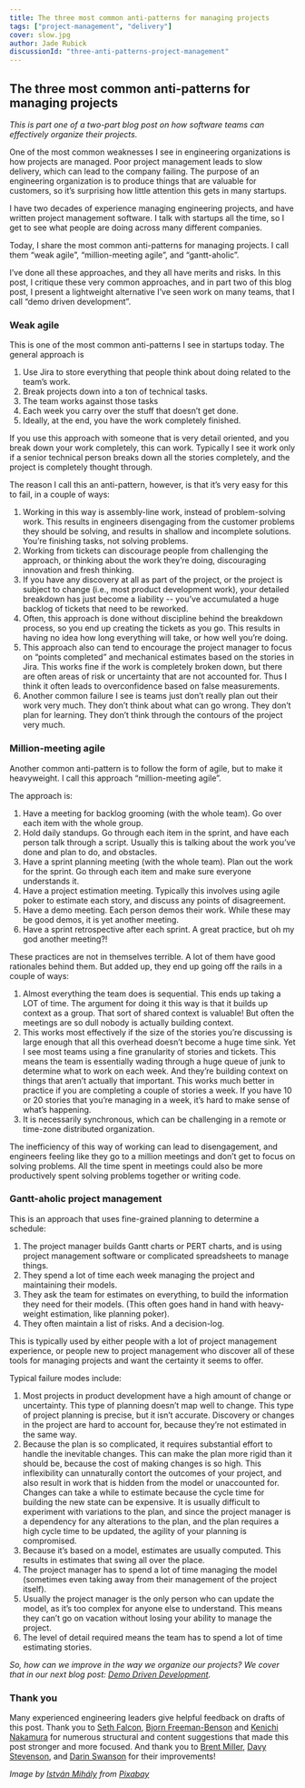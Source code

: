 ```yaml
---
title: The three most common anti-patterns for managing projects
tags: ["project-management", "delivery"]
cover: slow.jpg
author: Jade Rubick
discussionId: "three-anti-patterns-project-management"
---
```


<re-img src="slow.jpg"></re-img>

## The three most common anti-patterns for managing projects

_This is part one of a two-part blog post on how software teams can effectively organize their projects._

One of the most common weaknesses I see in engineering organizations is how projects are managed. Poor project management leads to slow delivery, which can lead to the company failing. The purpose of an engineering organization is to produce things that are valuable for customers, so it’s surprising how little attention this gets in many startups.

I have two decades of experience managing engineering projects, and have written project management software. I talk with startups all the time, so I get to see what people are doing across many different companies. 

Today, I share the most common anti-patterns for managing projects. I call them “weak agile”, “million-meeting agile”, and “gantt-aholic”. 

I’ve done all these approaches, and they all have merits and risks. In this post, I critique these very common approaches, and in part two of this blog post, I present a lightweight alternative I’ve seen work on many teams, that I call “demo driven development”.

### Weak agile

This is one of the most common anti-patterns I see in startups today. The general approach is

1. Use Jira to store everything that people think about doing related to the team’s work.
2. Break projects down into a ton of technical tasks. 
3. The team works against those tasks
4. Each week you carry over the stuff that doesn’t get done. 
5. Ideally, at the end, you have the work completely finished.

If you use this approach with someone that is very detail oriented, and you break down your work completely, this can work. Typically I see it work only if a senior technical person breaks down all the stories completely, and the project is completely thought through. 

The reason I call this an anti-pattern, however, is that it’s very easy for this to fail, in a couple of ways: 

1. Working in this way is assembly-line work, instead of problem-solving work. This results in engineers disengaging from the customer problems they should be solving, and results in shallow and incomplete solutions. You’re finishing tasks, not solving problems. 
2. Working from tickets can discourage people from challenging the approach, or thinking about the work they’re doing, discouraging innovation and fresh thinking.
3. If you have any discovery at all as part of the project, or the project is subject to change (i.e., most product development work), your detailed breakdown has just become a liability -- you’ve accumulated a huge backlog of tickets that need to be reworked. 
4. Often, this approach is done without discipline behind the breakdown process, so you end up creating the tickets as you go. This results in having no idea how long everything will take, or how well you’re doing.
5. This approach also can tend to encourage the project manager to focus on “points completed” and mechanical estimates based on the stories in Jira. This works fine if the work is completely broken down, but there are often areas of risk or uncertainty that are not accounted for. Thus I think it often leads to overconfidence based on false measurements.
6. Another common failure I see is teams just don’t really plan out their work very much. They don’t think about what can go wrong. They don’t plan for learning. They don’t think through the contours of the project very much. 


### Million-meeting agile

Another common anti-pattern is to follow the form of agile, but to make it heavyweight. I call this approach “million-meeting agile”. 

The approach is:

1. Have a meeting for backlog grooming (with the whole team). Go over each item with the whole group.
2. Hold daily standups. Go through each item in the sprint, and have each person talk through a script. Usually this is talking about the work you’ve done and plan to do, and obstacles. 
3. Have a sprint planning meeting (with the whole team). Plan out the work for the sprint. Go through each item and make sure everyone understands it. 
4. Have a project estimation meeting. Typically this involves using agile poker to estimate each story, and discuss any points of disagreement.
5. Have a demo meeting. Each person demos their work. While these may be good demos, it is yet another meeting. 
6. Have a sprint retrospective after each sprint. A great practice, but oh my god another meeting?!

These practices are not in themselves terrible. A lot of them have good rationales behind them. But added up, they end up going off the rails in a couple of ways:

1. Almost everything the team does is sequential. This ends up taking a LOT of time. The argument for doing it this way is that it builds up context as a group. That sort of shared context is valuable! But often the meetings are so dull nobody is actually building context.
2. This works most effectively if the size of the stories you’re discussing is large enough that all this overhead doesn’t become a huge time sink. Yet I see most teams using a fine granularity of stories and tickets. This means the team is essentially wading through a huge queue of junk to determine what to work on each week. And they’re building context on things that aren’t actually that important. This works much better in practice if you are completing a couple of stories a week. If you have 10 or 20 stories that you’re managing in a week, it’s hard to make sense of what’s happening.
3. It is necessarily synchronous, which can be challenging in a remote or time-zone distributed organization. 

The inefficiency of this way of working can lead to disengagement, and engineers feeling like they go to a million meetings and don’t get to focus on solving problems. All the time spent in meetings could also be more productively spent solving problems together or writing code.


### Gantt-aholic project management

This is an approach that uses fine-grained planning to determine a schedule:

1. The project manager builds Gantt charts or PERT charts, and is using project management software or complicated spreadsheets to manage things. 
2. They spend a lot of time each week managing the project and maintaining their models.
3. They ask the team for estimates on everything, to build the information they need for their models. (This often goes hand in hand with heavy-weight estimation, like planning poker).
4. They often maintain a list of risks. And a decision-log.

This is typically used by either people with a lot of project management experience, or people new to project management who discover all of these tools for managing projects and want the certainty it seems to offer.

Typical failure modes include:

1. Most projects in product development have a high amount of change or uncertainty. This type of planning doesn’t map well to change. This type of project planning is precise, but it isn’t accurate. Discovery or changes in the project are hard to account for, because they’re not estimated in the same way. 
2. Because the plan is so complicated, it requires substantial effort to handle the inevitable changes. This can make the plan more rigid than it should be, because the cost of making changes is so high. This inflexibility can unnaturally contort the outcomes of your project, and also result in work that is hidden from the model or unaccounted for. Changes can take a while to estimate because the cycle time for building the new state can be expensive. It is usually difficult to experiment with variations to the plan, and since the project manager is a dependency for any alterations to the plan, and the plan requires a high cycle time to be updated, the agility of your planning is compromised. 
3. Because it’s based on a model, estimates are usually computed. This results in estimates that swing all over the place. 
4. The project manager has to spend a lot of time managing the model (sometimes even taking away from their management of the project itself). 
5. Usually the project manager is the only person who can update the model, as it’s too complex for anyone else to understand. This means they can’t go on vacation without losing your ability to manage the project.
6. The level of detail required means the team has to spend a lot of time estimating stories.

_So, how can we improve in the way we organize our projects? We cover that in our next blog post: [Demo Driven Development](/demo-driven-development)._


### Thank you

Many experienced engineering leaders give helpful feedback on drafts of this post. Thank you to [Seth Falcon](https://www.linkedin.com/in/sethfalcon/), [Bjorn Freeman-Benson](https://www.linkedin.com/in/bjornfreemanbenson/) and [Kenichi Nakamura](https://www.linkedin.com/in/kenichi/) for numerous structural and content suggestions that made this post stronger and more focused. And thank you to [Brent Miller](https://www.linkedin.com/in/foliosus/), [Davy Stevenson](https://www.linkedin.com/in/davystevenson/), and [Darin Swanson](https://www.linkedin.com/in/darinswanson/) for their improvements! 

_Image by <a href="https://pixabay.com/users/mhy-333962/">István Mihály</a> from <a href="https://pixabay.com/">Pixabay</a>_
